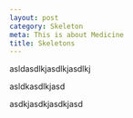 ```yaml
---
layout: post
category: Skeleton
meta: This is about Medicine
title: Skeletons
---
```



asldasdlkjasdlkjasdlkj

asldkasdlkjasd

asdkjasdkjasdkjasd